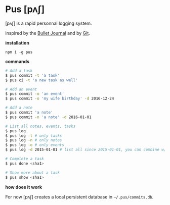 # Pus [pʌʃ]

[pʌʃ] is a rapid personnal logging system.

inspired by the [Bullet Journal](http://bulletjournal.com) and by
[Git](http://git-scm.org).

**installation**

`npm i -g pus`

**commands**

```sh
# Add a task
$ pus commit -t 'a task'
$ pus ci -t 'a new task as well'

# Add an event
$ pus commit -o 'an event'
$ pus commit -o 'my wife birthday' -d 2016-12-24

# Add a note
$ pus commit 'a note'
$ pus commit -n 'a note' -d 2016-01-01

# List all notes, events, tasks
$ pus log
$ pus log -t # only tasks
$ pus log -n # only notes
$ pus log -o # only events
$ pus log -d 2015-01-01 # list all since 2015-01-01, you can combine w/ others

# Complete a task
$ pus done <sha1>

# Show more about a task
$ pus show <sha1>
```

**how does it work**

For now [pʌʃ] creates a local persistent database in `~/.pus/commits.db`.

